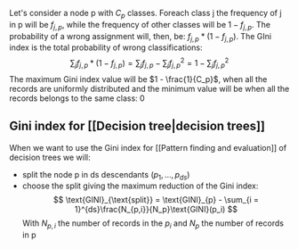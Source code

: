 Let's consider a node p with $C_p$ classes. Foreach class j the frequency of j in p will be $f_{j,p}$, while the frequency of other classes will be $1 - f_{j,p}$. The probability of a wrong assignment will, then, be: $f_{j,p} * (1 - f_{j,p})$. The GIni index is the total probability of wrong classifications: 
$$
\sum_j f_{j,p} * (1 - f_{j,p}) = \sum_j f_{j,p} - \sum_j f_{j,p}^2 = 1 - \sum_j f_{j,p}^2 
$$
The maximum Gini index value will be $1 - \frac{1}{C_p}$, when all the records are uniformly distributed and the minimum value will be when all the records belongs to the same class: 0

## Gini index for [[Decision tree|decision trees]]
When we want to use the Gini index for [[Pattern finding and evaluation]] of decision trees we will:
- split the node p in ds descendants ($p_1, \dots, p_{ds}$)
- choose the split giving the maximum reduction of the Gini index:
	$$
	\text{GINI}_{\text{split}} = \text{GINI}_{p} - \sum_{i = 1}^{ds}\frac{N_{p,i}}{N_p}\text{GINI}(p_i) 
	$$
	With $N_{p,i}$ the number of records in the $p_i$ and $N_p$ the number of records in p